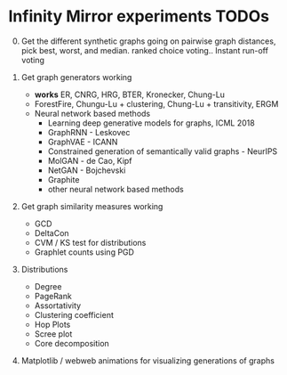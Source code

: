 # Infinity Mirror experiments TODOs
0. Get the different synthetic graphs going on
pairwise graph distances, pick best, worst, and median.
ranked choice voting.. Instant run-off voting


1. Get graph generators working
    * **works** ER, CNRG, HRG, BTER, Kronecker, Chung-Lu
    * ForestFire, Chungu-Lu + clustering, Chung-Lu + transitivity, ERGM
    * Neural network based methods
        - Learning deep generative models for graphs, ICML 2018
        - GraphRNN - Leskovec
        - GraphVAE - ICANN
        - Constrained generation of semantically valid graphs - NeurIPS
        - MolGAN - de Cao, Kipf
        - NetGAN - Bojchevski
        - Graphite
        - other neural network based methods
    
2. Get graph similarity measures working
    * GCD
    * DeltaCon
    * CVM / KS test for distributions
    * Graphlet counts using PGD

3. Distributions
    * Degree
    * PageRank
    * Assortativity
    * Clustering coefficient
    * Hop Plots
    * Scree plot
    * Core decomposition
    
4. Matplotlib / webweb animations for visualizing generations of graphs
      
